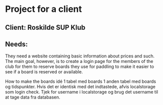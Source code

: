 # Project for a client

<h2>Client: Roskilde SUP Klub</h2>

<h2>Needs:</h2>
They need a website containing basic information about prices and such. The main goal, however, is to create a login page for the members of the club for them to reserve boards they use for paddling to make it easier to see if a board is reserved or available.  

How to make the boards idé
1 tabel med boards
1 anden tabel med boards og tidspunkter. Hvis det er identisk med det indtastede, afvis
localstorage som login check. Tjek for username i localstorage og brug det username til at tage data fra databasen.